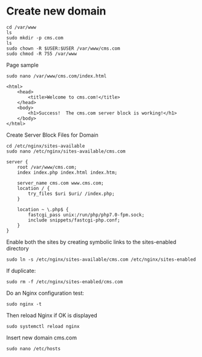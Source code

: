 # Create new domain
````
cd /var/www
ls
sudo mkdir -p cms.com
ls
sudo chown -R $USER:$USER /var/www/cms.com
sudo chmod -R 755 /var/www
````
Page sample
````
sudo nano /var/www/cms.com/index.html
````
````
<html>
    <head>
        <title>Welcome to cms.com!</title>
    </head>
    <body>
        <h1>Success!  The cms.com server block is working!</h1>
    </body>
</html>
````
Create Server Block Files for Domain
````
cd /etc/nginx/sites-available
sudo nano /etc/nginx/sites-available/cms.com

````
````
server {
    root /var/www/cms.com;
    index index.php index.html index.htm;

    server_name cms.com www.cms.com;
    location / {
        try_files $uri $uri/ /index.php;
    }

    location ~ \.php$ {
        fastcgi_pass unix:/run/php/php7.0-fpm.sock;
        include snippets/fastcgi-php.conf;
    }
}
````
Enable both the sites by creating symbolic links to the sites-enabled directory
````
sudo ln -s /etc/nginx/sites-available/cms.com /etc/nginx/sites-enabled
````
If duplicate:
````
sudo rm -f /etc/nginx/sites-enabled/cms.com
````
Do an Nginx configuration test:
````
sudo nginx -t
````
Then reload Nginx if OK is displayed
````
sudo systemctl reload nginx
````
Insert new domain cms.com
````
sudo nano /etc/hosts
````